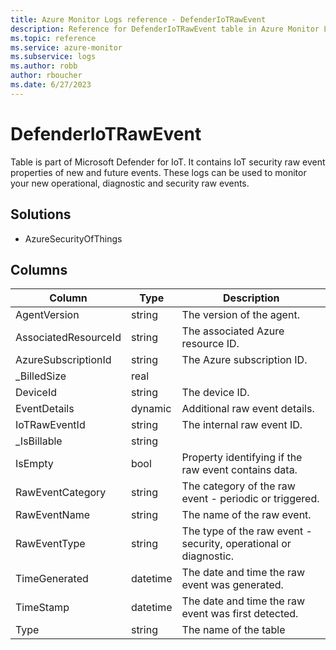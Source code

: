 ```yaml
---
title: Azure Monitor Logs reference - DefenderIoTRawEvent
description: Reference for DefenderIoTRawEvent table in Azure Monitor Logs.
ms.topic: reference
ms.service: azure-monitor
ms.subservice: logs
ms.author: robb
author: rboucher
ms.date: 6/27/2023
---
```


# DefenderIoTRawEvent

 Table is part of Microsoft Defender for IoT. It contains IoT security raw event properties of new and future events. These logs can be used to monitor your new operational, diagnostic and security raw events.

## Solutions

- AzureSecurityOfThings




## Columns

| Column | Type | Description |
| --- | --- | --- |
| AgentVersion | string | The version of the agent. |
| AssociatedResourceId | string | The associated Azure resource ID. |
| AzureSubscriptionId | string | The Azure subscription ID. |
| _BilledSize | real |  |
| DeviceId | string | The device ID. |
| EventDetails | dynamic | Additional raw event details. |
| IoTRawEventId | string | The internal raw event ID. |
| _IsBillable | string |  |
| IsEmpty | bool | Property identifying if the raw event contains data. |
| RawEventCategory | string | The category of the raw event - periodic or triggered. |
| RawEventName | string | The name of the raw event. |
| RawEventType | string | The type of the raw event - security, operational or diagnostic. |
| TimeGenerated | datetime | The date and time the raw event was generated. |
| TimeStamp | datetime | The date and time the raw event was first detected. |
| Type | string | The name of the table |
